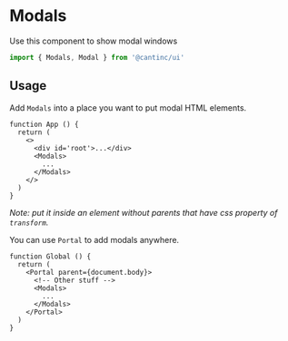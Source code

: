 # Modals

Use this component to show modal windows

```typescript
import { Modals, Modal } from '@cantinc/ui'
```

## Usage

Add `Modals` into a place you want to put modal HTML elements.

```tsx
function App () {
  return (
    <>
      <div id='root'>...</div>
      <Modals>
        ...
      </Modals>
    </>
  )
}
```

*Note: put it inside an element without parents that have css property of `transform`.*

You can use `Portal` to add modals anywhere.

```tsx
function Global () {
  return (
    <Portal parent={document.body}>
      <!-- Other stuff -->
      <Modals>
        ...
      </Modals>
    </Portal>
  )
}
```
